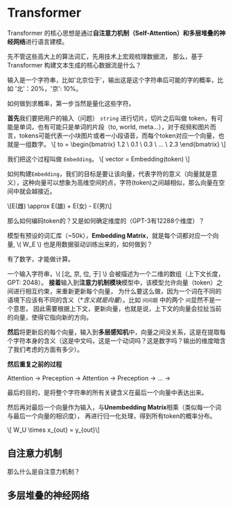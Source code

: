 # Transformer

Transformer 的核心思想是通过**自注意力机制（Self-Attention）**和**多层堆叠的神经网络**进行语言建模。
 
先不管这些高大上的算法词汇，先用技术上宏观梳理数据流，
那么，基于 Transformer 构建文本生成的核心数据流是什么？

输入是一个字符串，比如'北京位于'，输出这是这个字符串后可能的字的概率，比如 '北'：20%，'京': 10%。

如何做到求概率，第一步当然是量化这些字符。

**首先**我们要把用户的输入（问题） `string` 进行切片，切片之后叫做 token，有可能是单词，也有可能只是单词的片段（to, world, meta...），对于视频和图片而言，tokens可能代表一小块图片或者一小段语音，而每个token对应一个向量，也就是一组数字。
\\[
to = \begin{bmatrix}
1.2 \\
0.1 \\
0.3 \\
... \\
2.3
\end{bmatrix}
\\]

我们把这个过程叫做 `Embedding`。
\\[ vector = Embedding(token) \\]

如何构建`Embedding`，我们的目标是要让该向量，代表字符的意义（向量就是意义），这种向量可以想象为高维空间的点，字符(token)之间越相似，那么向量在空间中就会越接近。

\\[E(雌) \approx E(雄) + E(女) - E(男)\\]

那么如何编码token的？又是如何确定维度的（GPT-3有12288个维度）？

模型有预设的词汇库（~50k），**Embedding Matrix**，就是每个词都对应一个向量, 
\\( W_E \\) 也是用数据驱动训练出来的，如何做到？


有了数字，才能做计算。

一个输入字符串，\\( [北, 京, 位, 于] \\) 会被描述为一个二维的数组（上下文长度，GPT: 2048）。
**接着**输入到**注意力机制模块**模型中，该模型允许向量（token）之间进行相互约束，来重新更新每个向量，
为什么要这么做，因为一个词在不同的语境下应该有不同的含义（**含义就是向量*）。比如 `问问题` 中的两个 `问`显然不是一个意思，
因此需要根据上下文，更新向量，也就是说，上下文的向量会拉扯当前的向量，使得它指向新的方向。

**然后**将更新后的每个向量，输入到**多层感知机**中，向量之间没关系，这是在提取每个字符本身的含义（这是中文吗，这是一个动词吗？这是数字吗？输出的维度暗含了我们考虑的方面有多少）。

**然后重复之前的过程**

Attention -> Preception -> Attention -> Preception -> ... ->

最后的目的，是将整个字符串的所有关键含义在最后一个向量中表达出来。

然后再对最后一个向量作为输入，与**Unembedding Matrix**相乘（类似每一个词与最后一个向量的相识度），
再进行归一化处理，得到所有token的概率分布。

\\[ W_U \times x_{out} = y_{out}\\]

## 自注意力机制

那么什么是自注意力机制？


## 多层堆叠的神经网络

